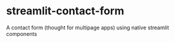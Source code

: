 # streamlit-contact-form
A contact form (thought for multipage apps) using native streamlit components
